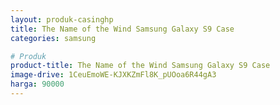 ```yaml
---
layout: produk-casinghp
title: The Name of the Wind Samsung Galaxy S9 Case
categories: samsung

# Produk
product-title: The Name of the Wind Samsung Galaxy S9 Case
image-drive: 1CeuEmoWE-KJXKZmFl8K_pUOoa6R44gA3
harga: 90000
---
```


